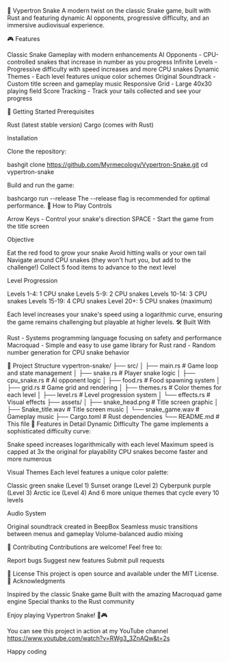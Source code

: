 🐍 Vypertron Snake
A modern twist on the classic Snake game, built with Rust and featuring dynamic AI opponents, progressive difficulty, and an immersive audiovisual experience.

🎮 Features

Classic Snake Gameplay with modern enhancements
AI Opponents - CPU-controlled snakes that increase in number as you progress
Infinite Levels - Progressive difficulty with speed increases and more CPU snakes
Dynamic Themes - Each level features unique color schemes
Original Soundtrack - Custom title screen and gameplay music
Responsive Grid - Large 40x30 playing field
Score Tracking - Track your tails collected and see your progress

🚀 Getting Started
Prerequisites

Rust (latest stable version)
Cargo (comes with Rust)

Installation

Clone the repository:

bashgit clone https://github.com/Myrmecology/Vypertron-Snake.git
cd vypertron-snake

Build and run the game:

bashcargo run --release
The --release flag is recommended for optimal performance.
🎯 How to Play
Controls

Arrow Keys - Control your snake's direction
SPACE - Start the game from the title screen

Objective

Eat the red food to grow your snake
Avoid hitting walls or your own tail
Navigate around CPU snakes (they won't hurt you, but add to the challenge!)
Collect 5 food items to advance to the next level

Level Progression

Levels 1-4: 1 CPU snake
Levels 5-9: 2 CPU snakes
Levels 10-14: 3 CPU snakes
Levels 15-19: 4 CPU snakes
Level 20+: 5 CPU snakes (maximum)

Each level increases your snake's speed using a logarithmic curve, ensuring the game remains challenging but playable at higher levels.
🛠️ Built With

Rust - Systems programming language focusing on safety and performance
Macroquad - Simple and easy to use game library for Rust
rand - Random number generation for CPU snake behavior

📁 Project Structure
vypertron-snake/
├── src/
│   ├── main.rs          # Game loop and state management
│   ├── snake.rs         # Player snake logic
│   ├── cpu_snake.rs     # AI opponent logic
│   ├── food.rs          # Food spawning system
│   ├── grid.rs          # Game grid and rendering
│   ├── themes.rs        # Color themes for each level
│   ├── level.rs         # Level progression system
│   └── effects.rs       # Visual effects
├── assets/
│   ├── snake_head.png   # Title screen graphic
│   ├── Snake_title.wav  # Title screen music
│   └── snake_game.wav   # Gameplay music
├── Cargo.toml           # Rust dependencies
└── README.md            # This file
🎨 Features in Detail
Dynamic Difficulty
The game implements a sophisticated difficulty curve:

Snake speed increases logarithmically with each level
Maximum speed is capped at 3x the original for playability
CPU snakes become faster and more numerous

Visual Themes
Each level features a unique color palette:

Classic green snake (Level 1)
Sunset orange (Level 2)
Cyberpunk purple (Level 3)
Arctic ice (Level 4)
And 6 more unique themes that cycle every 10 levels

Audio System

Original soundtrack created in BeepBox
Seamless music transitions between menus and gameplay
Volume-balanced audio mixing

🤝 Contributing
Contributions are welcome! Feel free to:

Report bugs
Suggest new features
Submit pull requests

📝 License
This project is open source and available under the MIT License.
🙏 Acknowledgments

Inspired by the classic Snake game
Built with the amazing Macroquad game engine
Special thanks to the Rust community


Enjoy playing Vypertron Snake! 🐍🎮

You can see this project in action at my YouTube channel https://www.youtube.com/watch?v=RWg3_3ZnAQw&t=2s

Happy coding